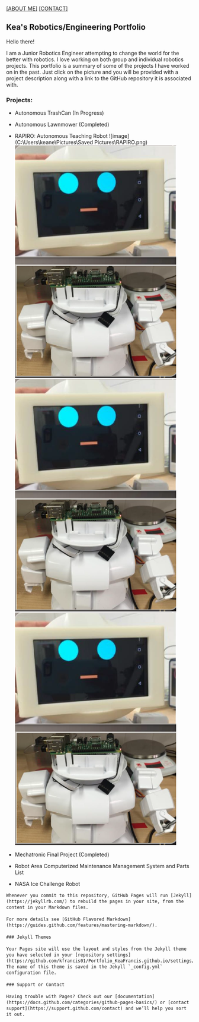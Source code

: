 
[[ABOUT ME]](https://kfrancis01.github.io/Portfolio_KeaFrancis.github.io/About)
[[CONTACT]](https://kfrancis01.github.io/Portfolio_KeaFrancis.github.io/Contact)

## Kea's Robotics/Engineering Portfolio

<p> Hello there! <p>
<p> I am a Junior Robotics Engineer attempting to change the world for the better with robotics. 
  I love working on both group and individual robotics projects. This portfolio is a summary of some of the projects I have worked on in the past. 
Just click on the picture and you will be provided with a project description along with a link to the GitHub repository it is associated with. <p>


### Projects:
 * Autonomous TrashCan (In Progress)

 * Autonomous Lawnmower (Completed)

 * RAPIRO: Autonomous Teaching Robot
![image](C:\Users\keane\Pictures\Saved Pictures\RAPIRO.png)
![image1](RAPIRO.png)
![image2](/RAPIRO.png)
![](/RAPIRO.png)
 * Mechatronic Final Project (Completed)

 * Robot Area Computerized Maintenance Management System and Parts List

 * NASA Ice Challenge Robot



```
Whenever you commit to this repository, GitHub Pages will run [Jekyll](https://jekyllrb.com/) to rebuild the pages in your site, from the content in your Markdown files.

For more details see [GitHub Flavored Markdown](https://guides.github.com/features/mastering-markdown/).

### Jekyll Themes

Your Pages site will use the layout and styles from the Jekyll theme you have selected in your [repository settings](https://github.com/kfrancis01/Portfolio_KeaFrancis.github.io/settings/pages). The name of this theme is saved in the Jekyll `_config.yml` configuration file.

### Support or Contact

Having trouble with Pages? Check out our [documentation](https://docs.github.com/categories/github-pages-basics/) or [contact support](https://support.github.com/contact) and we’ll help you sort it out.
